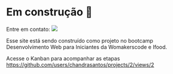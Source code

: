 # Em construção 🚧


Entre em contato:
<a href="https://www.linkedin.com/in/chandrasantos" target="_blank"><img src="https://img.shields.io/badge/-LinkedIn-%230077B5?style=for-the-badge&logo=linkedin&logoColor=white" target="_blank"></a>  

Esse site está sendo construído como projeto no bootcamp Desenvolvimento Web para Iniciantes da Womakerscode e Ifood. 

Acesse o Kanban para acompanhar as etapas https://github.com/users/chandrasantos/projects/2/views/2 
